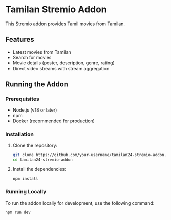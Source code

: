 # Tamilan Stremio Addon

This Stremio addon provides Tamil movies from Tamilan.

## Features

- Latest movies from Tamilan
- Search for movies
- Movie details (poster, description, genre, rating)
- Direct video streams with stream aggregation

## Running the Addon

### Prerequisites

- Node.js (v18 or later)
- npm
- Docker (recommended for production)

### Installation

1.  Clone the repository:
    ```bash
    git clone https://github.com/your-username/tamilan24-stremio-addon.git
    cd tamilan24-stremio-addon
    ```
2.  Install the dependencies:
    ```bash
    npm install
    ```

### Running Locally

To run the addon locally for development, use the following command:

```bash
npm run dev
